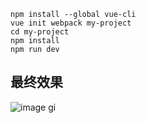 ```
npm install --global vue-cli
vue init webpack my-project
cd my-project
npm install
npm run dev
```

## 最终效果
![image](./整体效果.PNG)
gi